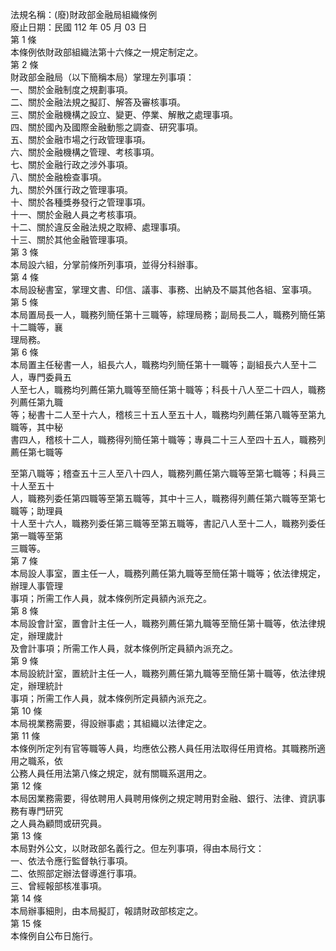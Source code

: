 法規名稱：(廢)財政部金融局組織條例  
廢止日期：民國 112 年 05 月 03 日  
第 1 條  
本條例依財政部組織法第十六條之一規定制定之。  
第 2 條  
財政部金融局（以下簡稱本局）掌理左列事項：  
一、關於金融制度之規劃事項。  
二、關於金融法規之擬訂、解答及審核事項。  
三、關於金融機構之設立、變更、停業、解散之處理事項。  
四、關於國內及國際金融動態之調查、研究事項。  
五、關於金融市場之行政管理事項。  
六、關於金融機構之管理、考核事項。  
七、關於金融行政之涉外事項。  
八、關於金融檢查事項。  
九、關於外匯行政之管理事項。  
十、關於各種獎券發行之管理事項。  
十一、關於金融人員之考核事項。  
十二、關於違反金融法規之取締、處理事項。  
十三、關於其他金融管理事項。  
第 3 條  
本局設六組，分掌前條所列事項，並得分科辦事。  
第 4 條  
本局設秘書室，掌理文書、印信、議事、事務、出納及不屬其他各組、室事項。  
第 5 條  
本局置局長一人，職務列簡任第十三職等，綜理局務；副局長二人，職務列簡任第十二職等，襄  
理局務。  
第 6 條  
本局置主任秘書一人，組長六人，職務均列簡任第十一職等；副組長六人至十二人，專門委員五  
人至七人，職務均列薦任第九職等至簡任第十職等；科長十八人至二十四人，職務列薦任第九職  
等；秘書十二人至十六人，稽核三十五人至五十人，職務均列薦任第八職等至第九職等，其中秘  
書四人，稽核十二人，職務得列簡任第十職等；專員二十三人至四十五人，職務列薦任第七職等  


至第八職等；稽查五十三人至八十四人，職務列薦任第六職等至第七職等；科員三十人至五十  
人，職務列委任第四職等至第五職等，其中十三人，職務得列薦任第六職等至第七職等；助理員  
十人至十六人，職務列委任第三職等至第五職等，書記八人至十二人，職務列委任第一職等至第  
三職等。  
第 7 條  
本局設人事室，置主任一人，職務列薦任第九職等至簡任第十職等；依法律規定，辦理人事管理  
事項；所需工作人員，就本條例所定員額內派充之。  
第 8 條  
本局設會計室，置會計主任一人，職務列薦任第九職等至簡任第十職等，依法律規定，辦理歲計  
及會計事項；所需工作人員，就本條例所定員額內派充之。  
第 9 條  
本局設統計室，置統計主任一人，職務列薦任第九職等至簡任第十職等，依法律規定，辦理統計  
事項；所需工作人員，就本條例所定員額內派充之。  
第 10 條  
本局視業務需要，得設辦事處；其組織以法律定之。  
第 11 條  
本條例所定列有官等職等人員，均應依公務人員任用法取得任用資格。其職務所適用之職系，依  
公務人員任用法第八條之規定，就有關職系選用之。  
第 12 條  
本局因業務需要，得依聘用人員聘用條例之規定聘用對金融、銀行、法律、資訊事務有專門研究  
之人員為顧問或研究員。  
第 13 條  
本局對外公文，以財政部名義行之。但左列事項，得由本局行文：  
一、依法令應行監督執行事項。  
二、依照部定辦法督導進行事項。  
三、曾經報部核准事項。  
第 14 條  
本局辦事細則，由本局擬訂，報請財政部核定之。  
第 15 條  
本條例自公布日施行。  


